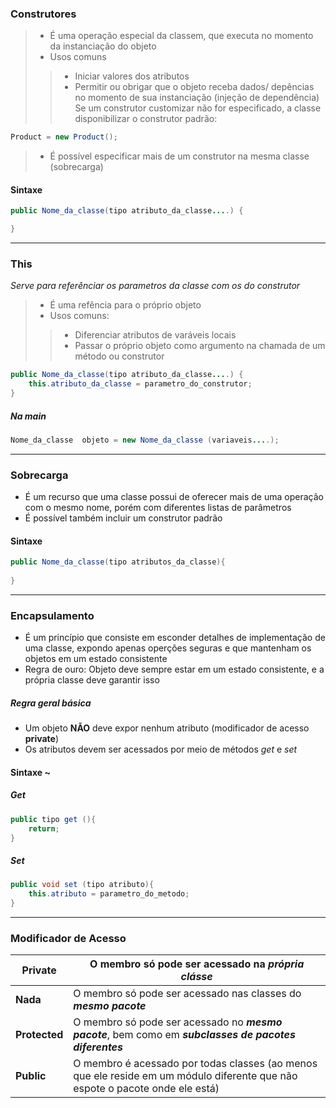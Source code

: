 ### Construtores
>- É uma operação especial da classem, que executa no momento da instanciação do objeto 
>- Usos comuns 
>>- Iniciar valores dos atributos
>>- Permitir ou obrigar que o objeto receba dados/ depências no momento de sua instanciação (injeção de dependência)
> Se um construtor customizar não for especificado, a classe disponibilizar o construtor padrão:
~~~java 
Product = new Product();
~~~
>- É possível especificar mais de um construtor na mesma classe (sobrecarga)

#### Sintaxe 
~~~~java 
public Nome_da_classe(tipo atributo_da_classe....) {

}
~~~~
--------
### This 
*_Serve para referênciar os parametros da classe com os do construtor_*
>- É uma refência para o próprio objeto 
>- Usos comuns:
>>- Diferenciar atributos de varáveis locais 
>>- Passar o próprio objeto como argumento na chamada de um método ou construtor 
~~~~java 
public Nome_da_classe(tipo atributo_da_classe....) {
    this.atributo_da_classe = parametro_do_construtor;
}
~~~~
##### Na main 
~~~~java 
Nome_da_classe  objeto = new Nome_da_classe (variaveis....);
~~~~
----
### Sobrecarga 
+ É um  recurso que uma classe possui de oferecer mais de uma operação com o mesmo nome, porém com diferentes listas de parâmetros
+ É possível também incluir um construtor padrão 

#### Sintaxe 
~~~~java 
public Nome_da_classe(tipo atributos_da_classe){
    
}
~~~~
------
### Encapsulamento 
+ É um princípio que consiste em esconder detalhes de implementação de uma classe, expondo apenas operções seguras e que mantenham os objetos em um estado consistente 
+ Regra de ouro: Objeto deve sempre estar em um estado consistente, e a própria classe deve garantir isso

##### Regra geral básica 
+ Um objeto **NÃO** deve expor nenhum atributo (modificador de acesso **private**)
+ Os atributos devem ser acessados  por meio de métodos _get_ e _set_

#### Sintaxe ~
##### Get
~~~~java 
public tipo get (){
    return;
}
~~~~
##### Set 
~~~~java 
public void set (tipo atributo){
    this.atributo = parametro_do_metodo;
}
~~~~
----
### Modificador de Acesso 
**Private**| O membro só pode ser acessado na **_própria clásse_**
-------|---------|
**Nada**   | O membro só pode ser acessado nas classes do **_mesmo pacote_** 
**Protected** | O membro só pode ser acessado no **_mesmo pacote_**, bem como em **_subclasses de pacotes diferentes_**
**Public** | O membro é acessado por todas classes (ao menos que ele reside em um módulo diferente que não espote o pacote onde ele está)
